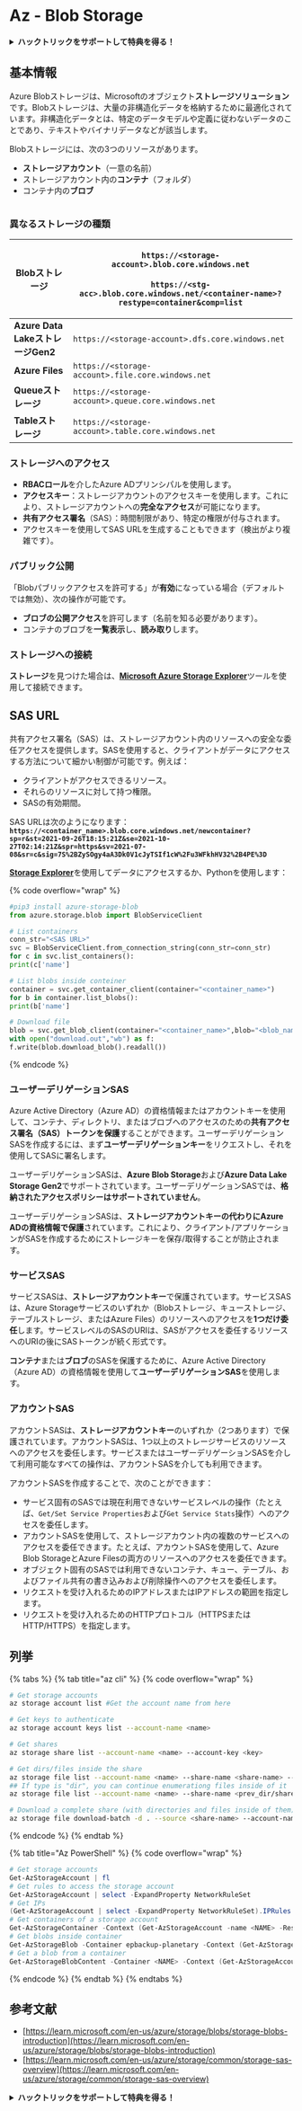 # Az - Blob Storage

<details>

<summary><strong>ハックトリックをサポートして特典を得る！</strong></summary>

* **ハックトリックで会社を宣伝したい**場合や、**最新バージョンのPEASSを見たい**場合、またはHackTricksをPDFでダウンロードしたい場合は、[**サブスクリプションプラン**](https://github.com/sponsors/carlospolop)をチェックしてください！
* [**公式PEASS＆HackTricksグッズ**](https://peass.creator-spring.com)を手に入れる
* [**The PEASS Family**](https://opensea.io/collection/the-peass-family)を見つけて、独占的な[**NFT**](https://opensea.io/collection/the-peass-family)のコレクションを見つける
* 💬 [**Discordグループ**](https://discord.gg/hRep4RUj7f)または[**Telegramグループ**](https://t.me/peass)に参加するか、**Twitter**で私をフォローする🐦 [**@carlospolopm**](https://twitter.com/carlospolopm)
* **ハッキングのトリックを共有するために、PRを提出して** [**HackTricks**](https://github.com/carlospolop/hacktricks) **および** [**HackTricks Cloud**](https://github.com/carlospolop/hacktricks-cloud) **のGitHubリポジトリに参加する**

</details>

## 基本情報

Azure Blobストレージは、Microsoftのオブジェクト**ストレージソリューション**です。Blobストレージは、大量の非構造化データを格納するために最適化されています。非構造化データとは、特定のデータモデルや定義に従わないデータのことであり、テキストやバイナリデータなどが該当します。

Blobストレージには、次の3つのリソースがあります。

* **ストレージアカウント**（一意の名前）
* ストレージアカウント内の**コンテナ**（フォルダ）
* コンテナ内の**ブロブ**

<figure><img src="../../../.gitbook/assets/image (6) (2).png" alt=""><figcaption></figcaption></figure>

### 異なるストレージの種類

| **Blobストレージ**                 | <p><code>https://&#x3C;storage-account>.blob.core.windows.net</code><br><br><code>https://&#x3C;stg-acc>.blob.core.windows.net/&#x3C;container-name>?restype=container&#x26;comp=list</code></p> |
| -------------------------------- | ------------------------------------------------------------------------------------------------------------------------------------------------------------------------------------------------ |
| **Azure Data LakeストレージGen2** | `https://<storage-account>.dfs.core.windows.net`                                                                                                                                                 |
| **Azure Files**                  | `https://<storage-account>.file.core.windows.net`                                                                                                                                                |
| **Queueストレージ**                | `https://<storage-account>.queue.core.windows.net`                                                                                                                                               |
| **Tableストレージ**                | `https://<storage-account>.table.core.windows.net`                                                                                                                                               |

### ストレージへのアクセス <a href="#about-blob-storage" id="about-blob-storage"></a>

* **RBACロール**を介したAzure ADプリンシパルを使用します。
* **アクセスキー**：ストレージアカウントのアクセスキーを使用します。これにより、ストレージアカウントへの**完全なアクセス**が可能になります。
* **共有アクセス署名**（SAS）：時間制限があり、特定の権限が付与されます。
* アクセスキーを使用してSAS URLを生成することもできます（検出がより複雑です）。

### パブリック公開

「Blobパブリックアクセスを許可する」が**有効**になっている場合（デフォルトでは無効）、次の操作が可能です。

* **ブロブの公開アクセス**を許可します（名前を知る必要があります）。
* コンテナのブロブを**一覧表示**し、**読み取り**します。

### ストレージへの接続

**ストレージ**を見つけた場合は、[**Microsoft Azure Storage Explorer**](https://azure.microsoft.com/es-es/products/storage/storage-explorer/)ツールを使用して接続できます。

## SAS URL

共有アクセス署名（SAS）は、ストレージアカウント内のリソースへの安全な委任アクセスを提供します。SASを使用すると、クライアントがデータにアクセスする方法について細かい制御が可能です。例えば：

* クライアントがアクセスできるリソース。
* それらのリソースに対して持つ権限。
* SASの有効期間。

SAS URLは次のようになります：**`https://<container_name>.blob.core.windows.net/newcontainer?sp=r&st=2021-09-26T18:15:21Z&se=2021-10-27T02:14:21Z&spr=https&sv=2021-07-08&sr=c&sig=7S%2BZySOgy4aA3Dk0V1cJyTSIf1cW%2Fu3WFkhHV32%2B4PE%3D`**

[**Storage Explorer**](https://azure.microsoft.com/en-us/features/storage-explorer/)を使用してデータにアクセスするか、Pythonを使用します：

{% code overflow="wrap" %}
```python
#pip3 install azure-storage-blob
from azure.storage.blob import BlobServiceClient

# List containers
conn_str="<SAS URL>"
svc = BlobServiceClient.from_connection_string(conn_str=conn_str)
for c in svc.list_containers():
print(c['name']

# List blobs inside conteiner
container = svc.get_container_client(container="<container_name>")
for b in container.list_blobs():
print(b['name']

# Download file
blob = svc.get_blob_client(container="<container_name>",blob="<blob_name>")
with open("download.out","wb") as f:
f.write(blob.download_blob().readall())
```
{% endcode %}

### ユーザーデリゲーションSAS <a href="#user-delegation-sas" id="user-delegation-sas"></a>

Azure Active Directory（Azure AD）の資格情報またはアカウントキーを使用して、コンテナ、ディレクトリ、またはブロブへのアクセスのための**共有アクセス署名（SAS）**トークンを**保護**することができます。ユーザーデリゲーションSASを作成するには、まず**ユーザーデリゲーションキー**をリクエストし、それを使用してSASに署名します。

ユーザーデリゲーションSASは、**Azure Blob Storage**および**Azure Data Lake Storage Gen2**でサポートされています。ユーザーデリゲーションSASでは、**格納されたアクセスポリシーはサポートされていません**。

ユーザーデリゲーションSASは、**ストレージアカウントキーの代わりにAzure ADの資格情報で保護**されています。これにより、クライアント/アプリケーションがSASを作成するためにストレージキーを保存/取得することが防止されます。

### サービスSAS

サービスSASは、**ストレージアカウントキー**で保護されています。サービスSASは、Azure Storageサービスのいずれか（Blobストレージ、キューストレージ、テーブルストレージ、またはAzure Files）のリソースへのアクセスを**1つだけ委任**します。サービスレベルのSASのURIは、SASがアクセスを委任するリソースへのURIの後にSASトークンが続く形式です。

**コンテナ**または**ブロブ**のSASを保護するために、Azure Active Directory（Azure AD）の資格情報を使用して**ユーザーデリゲーションSAS**を使用します。

### アカウントSAS

アカウントSASは、**ストレージアカウントキー**のいずれか（2つあります）で保護されています。アカウントSASは、1つ以上のストレージサービスのリソースへのアクセスを委任します。サービスまたはユーザーデリゲーションSASを介して利用可能なすべての操作は、アカウントSASを介しても利用できます。

アカウントSASを作成することで、次のことができます：

* サービス固有のSASでは現在利用できないサービスレベルの操作（たとえば、`Get/Set Service Properties`および`Get Service Stats`操作）へのアクセスを委任します。
* アカウントSASを使用して、ストレージアカウント内の複数のサービスへのアクセスを委任できます。たとえば、アカウントSASを使用して、Azure Blob StorageとAzure Filesの両方のリソースへのアクセスを委任できます。
* オブジェクト固有のSASでは利用できないコンテナ、キュー、テーブル、およびファイル共有の書き込みおよび削除操作へのアクセスを委任します。
* リクエストを受け入れるためのIPアドレスまたはIPアドレスの範囲を指定します。
* リクエストを受け入れるためのHTTPプロトコル（HTTPSまたはHTTP/HTTPS）を指定します。

## 列挙

{% tabs %}
{% tab title="az cli" %}
{% code overflow="wrap" %}
```bash
# Get storage accounts
az storage account list #Get the account name from here

# Get keys to authenticate
az storage account keys list --account-name <name>

# Get shares
az storage share list --account-name <name> --account-key <key>

# Get dirs/files inside the share
az storage file list --account-name <name> --share-name <share-name> --account-key <key>
## If type is "dir", you can continue enumerationg files inside of it
az storage file list --account-name <name> --share-name <prev_dir/share-name> --account-key <key>

# Download a complete share (with directories and files inside of them)
az storage file download-batch -d . --source <share-name> --account-name <name> --account-key <key>
```
{% endcode %}
{% endtab %}

{% tab title="Az PowerShell" %}
{% code overflow="wrap" %}
```powershell
# Get storage accounts
Get-AzStorageAccount | fl
# Get rules to access the storage account
Get-AzStorageAccount | select -ExpandProperty NetworkRuleSet
# Get IPs
(Get-AzStorageAccount | select -ExpandProperty NetworkRuleSet).IPRules
# Get containers of a storage account
Get-AzStorageContainer -Context (Get-AzStorageAccount -name <NAME> -ResourceGroupName <NAME>).context
# Get blobs inside container
Get-AzStorageBlob -Container epbackup-planetary -Context (Get-AzStorageAccount -name <name> -ResourceGroupName <name>).context
# Get a blob from a container
Get-AzStorageBlobContent -Container <NAME> -Context (Get-AzStorageAccount -name <NAME> -ResourceGroupName <NAME>).context -Blob <blob_name> -Destination .\Desktop\filename.txt
```
{% endcode %}
{% endtab %}
{% endtabs %}

## 参考文献

* [https://learn.microsoft.com/en-us/azure/storage/blobs/storage-blobs-introduction](https://learn.microsoft.com/en-us/azure/storage/blobs/storage-blobs-introduction)
* [https://learn.microsoft.com/en-us/azure/storage/common/storage-sas-overview](https://learn.microsoft.com/en-us/azure/storage/common/storage-sas-overview)

<details>

<summary><strong>ハックトリックをサポートして特典を得る！</strong></summary>

* **HackTricks**で**会社の広告を見たい**場合や、**PEASSの最新バージョンにアクセスしたい**場合は、[**SUBSCRIPTION PLANS**](https://github.com/sponsors/carlospolop)をチェックしてください！
* [**公式PEASS＆HackTricksグッズ**](https://peass.creator-spring.com)を手に入れる
* [**The PEASS Family**](https://opensea.io/collection/the-peass-family)を見つけて、独占的な[**NFT**](https://opensea.io/collection/the-peass-family)のコレクションを見つける
* 💬 [**Discordグループ**](https://discord.gg/hRep4RUj7f)または[**Telegramグループ**](https://t.me/peass)に参加するか、**Twitter** 🐦 [**@carlospolopm**](https://twitter.com/carlospolopm)を**フォローする**。
* **ハッキングのトリックを共有するには、** [**HackTricks**](https://github.com/carlospolop/hacktricks)と[**HackTricks Cloud**](https://github.com/carlospolop/hacktricks-cloud)のGitHubリポジトリにPRを提出してください。

</details>
